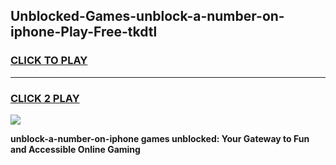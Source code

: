 
## Unblocked-Games-unblock-a-number-on-iphone-Play-Free-tkdtl
<h3>
<a href="https://premium76.site?title=unblock-a-number-on-iphone&ref=23A">CLICK TO PLAY</a></h3>
<hr>

<h3>
<a href="https://premium76.site?title=unblock-a-number-on-iphone&ref=23A">CLICK 2 PLAY</a>
  
</h3>

<a href="https://premium76.site?title=unblock-a-number-on-iphone&ref=23A"><img src="https://clearcache.store/games.png"></a>


**unblock-a-number-on-iphone games unblocked: Your Gateway to Fun and Accessible Online Gaming**
